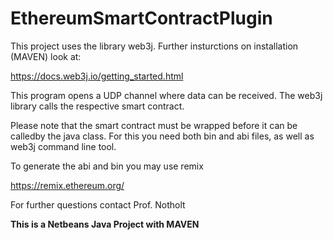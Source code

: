 # EthereumSmartContractPlugin

This project uses the library web3j. Further insturctions on installation (MAVEN) look at:

https://docs.web3j.io/getting_started.html

This program opens a UDP channel where data can be received. The web3j library calls the respective smart contract.

Please note that the smart contract must be wrapped before it can be calledby the java class. For this you need both bin and abi files, as well as web3j command line tool.

To generate the abi and bin you may use remix

https://remix.ethereum.org/

For further questions contact Prof. Notholt

**This is a Netbeans Java Project with MAVEN**
